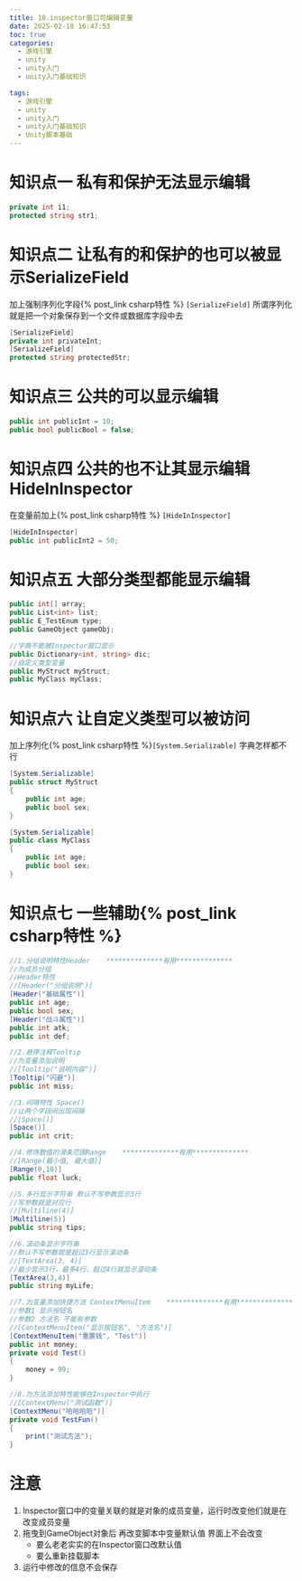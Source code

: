 ```yaml
---
title: 10.inspector窗口可编辑变量
date: 2025-02-18 16:47:53
toc: true
categories:
  - 游戏引擎
  - unity
  - unity入门
  - unity入门基础知识

tags:
  - 游戏引擎
  - unity
  - unity入门
  - unity入门基础知识
  - Unity脚本基础
---
```

# 知识点一 私有和保护无法显示编辑
```csharp
private int i1;
protected string str1;
```

# 知识点二 让私有的和保护的也可以被显示SerializeField
加上强制序列化字段{% post_link csharp特性 %} `[SerializeField]`
所谓序列化就是把一个对象保存到一个文件或数据库字段中去 
```csharp
[SerializeField]
private int privateInt;
[SerializeField]
protected string protectedStr;
```

# 知识点三 公共的可以显示编辑
```csharp
public int publicInt = 10;
public bool publicBool = false;
```

# 知识点四 公共的也不让其显示编辑HideInInspector
在变量前加上{% post_link csharp特性 %} `[HideInInspector]`
```csharp
[HideInInspector]
public int publicInt2 = 50;
```

# 知识点五 大部分类型都能显示编辑
```csharp
public int[] array;
public List<int> list;
public E_TestEnum type;
public GameObject gameObj;

//字典不能被Inspector窗口显示
public Dictionary<int, string> dic;
//自定义类型变量
public MyStruct myStruct;
public MyClass myClass;
```

# 知识点六 让自定义类型可以被访问
加上序列化{% post_link csharp特性 %}`[System.Serializable]`
字典怎样都不行
```csharp
[System.Serializable]
public struct MyStruct
{
    public int age;
    public bool sex;
}

[System.Serializable]
public class MyClass
{
    public int age;
    public bool sex;
}
```

# 知识点七 一些辅助{% post_link csharp特性 %}
```csharp
//1.分组说明特性Header    **************有用**************
//为成员分组
//Header特性
//[Header("分组说明")]
[Header("基础属性")]
public int age;
public bool sex;
[Header("战斗属性")]
public int atk;
public int def;

//2.悬停注释Tooltip
//为变量添加说明
//[Tooltip("说明内容")]
[Tooltip("闪避")]
public int miss;

//3.间隔特性 Space()
//让两个字段间出现间隔
//[Space()]
[Space()]
public int crit;

//4.修饰数值的滑条范围Range    **************有用**************
//[Range(最小值, 最大值)]
[Range(0,10)]
public float luck;

//5.多行显示字符串 默认不写参数显示3行
//写参数就是对应行
//[Multiline(4)]
[Multiline(5)]
public string tips;

//6.滚动条显示字符串 
//默认不写参数就是超过3行显示滚动条
//[TextArea(3, 4)]
//最少显示3行，最多4行，超过4行就显示滚动条
[TextArea(3,4)]
public string myLife;

//7.为变量添加快捷方法 ContextMenuItem    **************有用**************
//参数1 显示按钮名
//参数2 方法名 不能有参数
//[ContextMenuItem("显示按钮名", "方法名")]
[ContextMenuItem("重置钱", "Test")]
public int money;
private void Test()
{
    money = 99;
}

//8.为方法添加特性能够在Inspector中执行
//[ContextMenu("测试函数")]
[ContextMenu("哈哈哈哈")]
private void TestFun()
{
    print("测试方法");
}

```

# 注意
1. Inspector窗口中的变量关联的就是对象的成员变量，运行时改变他们就是在改变成员变量
2. 拖曳到GameObject对象后 再改变脚本中变量默认值 界面上不会改变
    - 要么老老实实的在Inspector窗口改默认值
    - 要么重新挂载脚本
3. 运行中修改的信息不会保存
